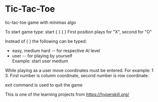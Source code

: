 # Tic-Tac-Toe
tic-tac-toe game with minimax algo

To start game type: start { } { }
First position plays for "X", second for "O"

Instead of { } the following can be typed: 
  * easy, medium hard -- for respective AI level 
  * user -- for playing by yourself   
Example: start user medium

While playing as a user move coordinates must be entered.
For example: 1 3. First number is column coordinate, second number is row coordinate. 

exit command is used to quit the game

This is one of the learning projects from https://hyperskill.org/

  

